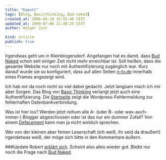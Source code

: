 ```yaml
---
title: "Kaputt"
tags: [Blog, Basicthinking, Bud-naked]
created_at: 2006-06-19 15:55:40 CEST
updated_at: 2009-07-06 21:40:25 CEST
author: Holger Just

kind: article
publish: true
---
```


Irgendwas geht um in Kleinblogersdorf. Angefangen hat es damit, dass [Bud Naked](http://www.bud-naked.de/) schon seit einiger Zeit nicht mehr erreichbar ist. Soll heißen, dass die gesamte Website nur noch mit Authentifizierung zugänglich war. Kurz darauf wurde sie so konfiguriert, dass auf allen Seiten [n-tv.de](http://www.n-tv.de) innerhalb eines Frames angezeigt wird.

Ich hab mir da noch nicht so viel dabei gedacht. Jetzt langsam mach ich mir aber Sorgen. Das Blog von [Basic Thinking](http://basicthinking.de/blog) verlangt jetzt auch eine Authentifizierung. Die [Startseite](http://basicthinking.de) zeigt die Wordpress-Fehlermeldung zur fehlerhaften Datenbankverbindung.

Was ist hier los? Werden jetzt reihum alle A- (oder B- oder was-auch-immer-) Blogger abgeschossen oder ist das nur ein dummer Zufall? Von einem [Defacement](http://de.wikipedia.org/wiki/Defacement) kann man ja nicht wirklich sprechen.

Wer von der kleinen aber feinen Leserschaft (ich weiß, ihr seid da draußen!) irgendetwas weiß, der möge sich bitte in den Kommentare äußern.

###Update
Robert [erklärt sich](http://www.basicthinking.de/blog/2006/06/19/dicht/). Scheint also alles wieder gut. Bleibt nur noch die Frage nach [Bud Naked](http://www.blog.franziskript.de/?p=1520).